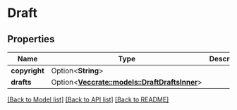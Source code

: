 # Draft

## Properties

Name | Type | Description | Notes
------------ | ------------- | ------------- | -------------
**copyright** | Option<**String**> |  | [optional]
**drafts** | Option<[**Vec<crate::models::DraftDraftsInner>**](Draft_drafts_inner.md)> |  | [optional]

[[Back to Model list]](../README.md#documentation-for-models) [[Back to API list]](../README.md#documentation-for-api-endpoints) [[Back to README]](../README.md)


